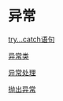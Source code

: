 # 异常

[try...catch语句](CSharp_Exception_Try_Catch.md)

[异常类](CSharp_Exception_Type.md)

[异常处理](CSharp_Exception_DealWithCatch.md)

[抛出异常](CSharp_Exception_Throw.md)